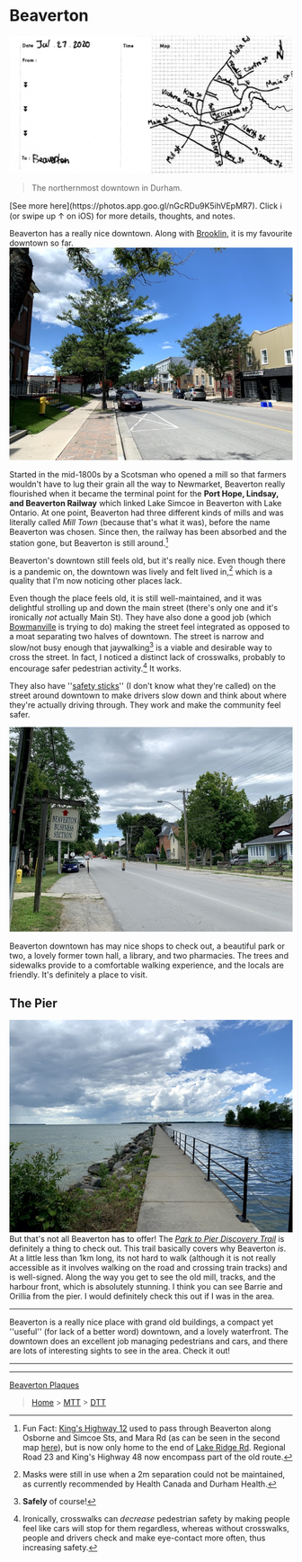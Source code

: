 # Beaverton  
[![Beaverton Map](images/Beaverton.jpg)](https://www.openstreetmap.org/#map=16/44.4292/-79.1560)  
> The northernmost downtown in Durham.  

<aside>[See more here](https://photos.app.goo.gl/nGcRDu9K5ihVEpMR7). Click ℹ️ (or swipe up ↑ on iOS) for more details, thoughts, and notes.</aside>

Beaverton has a really nice downtown. Along with [Brooklin](brooklin), it is my favourite downtown so far.  
[![Beaverton Downtown](images/beaverton-downtown.jpg)](https://photos.google.com/share/AF1QipPPLpsmAbNvJ6BMnDZqccIFkH0oHoWzVyKJJyRW8gcGWVwX964NkJDcCN4TPSRZIA/photo/AF1QipOuLbRfEDsoHLJ8V_ycgQrsyVQtCtk3zYSOxImC?key=VVl3OFAwMXpJcEtZdjhnekgwWnU5NHZxQ3dKV2tR)

Started in the mid-1800s by a Scotsman who opened a mill so that farmers wouldn't have to lug their grain all the way to Newmarket, Beaverton really flourished when it became the terminal point for the **Port Hope, Lindsay, and Beaverton Railway** which linked Lake Simcoe in Beaverton with Lake Ontario. At one point, Beaverton had three different kinds of mills and was literally called *Mill Town* (because that's what it was), before the name Beaverton was chosen. Since then, the railway has been absorbed and the station gone, but Beaverton is still around.[^F]

[^F]: Fun Fact: [King's Highway 12](http://www.thekingshighway.ca/Highway12.htm) used to pass through Beaverton along Osborne and Simcoe Sts, and Mara Rd (as can be seen in the second map [here](http://www.thekingshighway.ca/MAPS/Hwy12map.htm)), but is now only home to the end of [Lake Ridge Rd](https://goo.gl/maps/tL1jf7U8eD7vaZEA9). Regional Road 23 and King's Highway 48 now encompass part of the old route. 

Beaverton's downtown still feels old, but it's really nice. Even though there is a pandemic on, the downtown was lively and felt lived in,[^1] which is a quality that I'm now noticing other places lack. 

Even though the place feels old, it is still well-maintained, and it was delightful strolling up and down the main street (there's only one and it's ironically *not* actually Main St). They have also done a good job (which [Bowmanville](bowmanville) is trying to do) making the street feel integrated as opposed to a moat separating two halves of downtown. The street is narrow and slow/not busy enough that jaywalking[^2] is a viable and desirable way to cross the street. In fact, I noticed a distinct lack of crosswalks, probably to encourage safer pedestrian activity.[^3] It works. 

They also have ''[safety sticks](https://photos.google.com/share/AF1QipPPLpsmAbNvJ6BMnDZqccIFkH0oHoWzVyKJJyRW8gcGWVwX964NkJDcCN4TPSRZIA/photo/AF1QipNVIUuJFzNQUN_8ErjJItrUDVxGoshGeycwKewT?key=VVl3OFAwMXpJcEtZdjhnekgwWnU5NHZxQ3dKV2tR)'' (I don't know what they're called) on the street around downtown to make drivers slow down and think about where they're actually driving through. They work and make the community feel safer. 

[![Sticks in the road on the way to downtown to get drivers to slow.](images/beaverton-sticks.jpg)](https://photos.google.com/share/AF1QipPPLpsmAbNvJ6BMnDZqccIFkH0oHoWzVyKJJyRW8gcGWVwX964NkJDcCN4TPSRZIA/photo/AF1QipNVIUuJFzNQUN_8ErjJItrUDVxGoshGeycwKewT?key=VVl3OFAwMXpJcEtZdjhnekgwWnU5NHZxQ3dKV2tR)

Beaverton downtown has may nice shops to check out, a beautiful park or two, a lovely former town hall, a library, and two pharmacies. The trees and sidewalks provide to a comfortable walking experience, and the locals are friendly. It's definitely a place to visit. 

## The Pier
[![Beaverton Pier](images/beaverton-pier.jpg)](https://photos.google.com/share/AF1QipPPLpsmAbNvJ6BMnDZqccIFkH0oHoWzVyKJJyRW8gcGWVwX964NkJDcCN4TPSRZIA/photo/AF1QipM9yppYPSu5kOM-SOTeTF6MKgogZxEUNOjZG1R-?key=VVl3OFAwMXpJcEtZdjhnekgwWnU5NHZxQ3dKV2tR)
But that's not all Beaverton has to offer! The *[Park to Pier Discovery Trail](http://btehs.com/park-to-pier-discovery-trail/)* is definitely a thing to check out. This trail basically covers why Beaverton *is*. At a little less than 1km long, its not hard to walk (although it is not really accessible as it involves walking on the road and crossing train tracks) and is well-signed. Along the way you get to see the old mill, tracks, and the harbour front, which is absolutely stunning. I think you can see Barrie and Orillia from the pier. I would definitely check this out if I was in the area. 

***
Beaverton is a really nice place with grand old buildings, a compact yet ''useful'' (for lack of a better word) downtown, and a lovely waterfront. The downtown does an excellent job managing pedestrians and cars, and there are lots of interesting sights to see in the area. Check it out!

[^1]: Masks were still in use when a 2m separation could not be maintained, as currently recommended by Health Canada and Durham Health. 
[^2]: **Safely** of course!
[^3]: Ironically, crosswalks can *decrease* pedestrian safety by making people feel like cars will stop for them regardless, whereas without crosswalks, people and drivers check and make eye-contact more often, thus increasing safety. 

***
<!-- [Getting there by Lake Ridge Rd]() -->
***
[Beaverton Plaques](images/Beaverton%20Plaques.pdf)
> [Home](http://robeandr.github.io) > [MTT](../../MTT.html) > [DTT](../DTT.html)